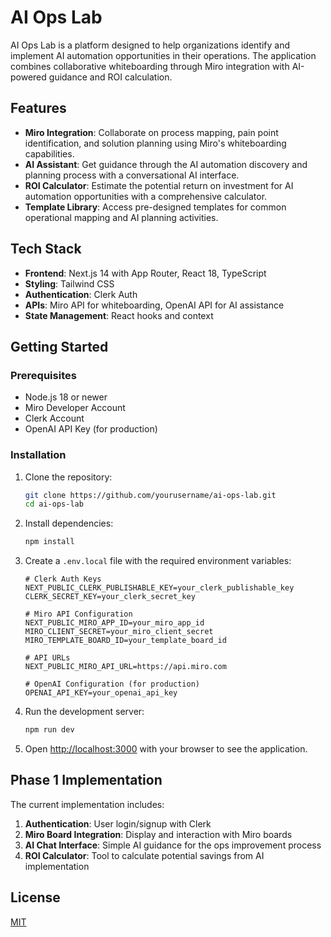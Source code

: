 # AI Ops Lab

AI Ops Lab is a platform designed to help organizations identify and implement AI automation opportunities in their operations. The application combines collaborative whiteboarding through Miro integration with AI-powered guidance and ROI calculation.

## Features

- **Miro Integration**: Collaborate on process mapping, pain point identification, and solution planning using Miro's whiteboarding capabilities.
- **AI Assistant**: Get guidance through the AI automation discovery and planning process with a conversational AI interface.
- **ROI Calculator**: Estimate the potential return on investment for AI automation opportunities with a comprehensive calculator.
- **Template Library**: Access pre-designed templates for common operational mapping and AI planning activities.

## Tech Stack

- **Frontend**: Next.js 14 with App Router, React 18, TypeScript
- **Styling**: Tailwind CSS
- **Authentication**: Clerk Auth
- **APIs**: Miro API for whiteboarding, OpenAI API for AI assistance
- **State Management**: React hooks and context

## Getting Started

### Prerequisites

- Node.js 18 or newer
- Miro Developer Account
- Clerk Account
- OpenAI API Key (for production)

### Installation

1. Clone the repository:
   ```bash
   git clone https://github.com/yourusername/ai-ops-lab.git
   cd ai-ops-lab
   ```

2. Install dependencies:
   ```bash
   npm install
   ```

3. Create a `.env.local` file with the required environment variables:
   ```
   # Clerk Auth Keys
   NEXT_PUBLIC_CLERK_PUBLISHABLE_KEY=your_clerk_publishable_key
   CLERK_SECRET_KEY=your_clerk_secret_key

   # Miro API Configuration
   NEXT_PUBLIC_MIRO_APP_ID=your_miro_app_id
   MIRO_CLIENT_SECRET=your_miro_client_secret
   MIRO_TEMPLATE_BOARD_ID=your_template_board_id

   # API URLs
   NEXT_PUBLIC_MIRO_API_URL=https://api.miro.com

   # OpenAI Configuration (for production)
   OPENAI_API_KEY=your_openai_api_key
   ```

4. Run the development server:
   ```bash
   npm run dev
   ```

5. Open [http://localhost:3000](http://localhost:3000) with your browser to see the application.

## Phase 1 Implementation

The current implementation includes:

1. **Authentication**: User login/signup with Clerk
2. **Miro Board Integration**: Display and interaction with Miro boards
3. **AI Chat Interface**: Simple AI guidance for the ops improvement process
4. **ROI Calculator**: Tool to calculate potential savings from AI implementation

## License

[MIT](LICENSE)

